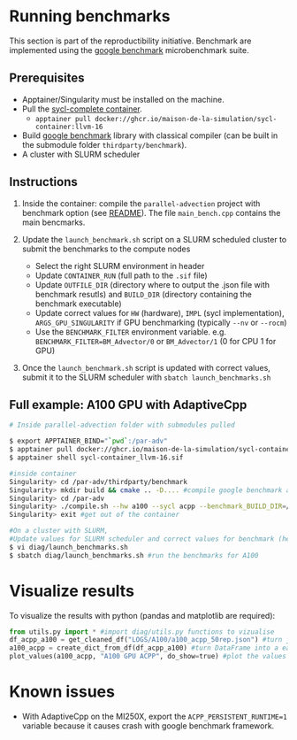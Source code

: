# Running benchmarks
This section is part of the reproductibility initiative.
Benchmark are implemented using the [google benchmark](https://github.com/google/benchmark/) microbenchmark suite.

## Prerequisites
- Apptainer/Singularity must be installed on the machine.
- Pull the [sycl-complete container](https://github.com/Maison-de-la-Simulation/parallel-advection/pkgs/container/sycl-complete).
  - `apptainer pull docker://ghcr.io/maison-de-la-simulation/sycl-container:llvm-16`
- Build [google benchmark](https://github.com/google/benchmark) library with classical compiler (can be built in the submodule folder `thirdparty/benchmark`).
- A cluster with SLURM scheduler

## Instructions
1) Inside the container: compile the `parallel-advection` project with benchmark option (see [README](../README.md)). The file `main_bench.cpp` contains the main bencmarks.

2) Update the `launch_benchmark.sh` script on a SLURM scheduled cluster to submit the benchmarks to the compute nodes
   - Select the right SLURM environment in header
   - Update `CONTAINER_RUN` (full path to the `.sif` file)
   - Update `OUTFILE_DIR` (directory where to output the .json file with benchmark resutls) and `BUILD_DIR` (directory containing the benchmark executable)
   - Update correct values for `HW` (hardware), `IMPL` (sycl implementation), `ARGS_GPU_SINGULARITY` if GPU benchmarking (typically `--nv` or `--rocm`)
   - Use the `BENCHMARK_FILTER` environment variable. e.g. `BENCHMARK_FILTER=BM_Advector/0` or `BM_Advector/1` (0 for CPU 1 for GPU)

3) Once the `launch_benchmark.sh` script is updated with correct values, submit it to the SLURM scheduler with `sbatch launch_benchmarks.sh`

## Full example: A100 GPU with AdaptiveCpp
```sh
# Inside parallel-advection folder with submodules pulled

$ export APPTAINER_BIND="`pwd`:/par-adv"
$ apptainer pull docker://ghcr.io/maison-de-la-simulation/sycl-container:llvm-16
$ apptainer shell sycl-container_llvm-16.sif

#inside container
Singularity> cd /par-adv/thirdparty/benchmark
Singularity> mkdir build && cmake .. -D.... #compile google benchmark apart
Singularity> cd /par-adv
Singularity> ./compile.sh --hw a100 --sycl acpp --benchmark_BUILD_DIR=/par-adv/thirdparty/benchmark/build
Singularity> exit #get out of the container

#On a cluster with SLURM,
#Update values for SLURM scheduler and correct values for benchmark (here we target a100 and acpp, we will need the --nv flag for singularity)
$ vi diag/launch_benchmarks.sh
$ sbatch diag/launch_benchmarks.sh #run the benchmarks for A100
```

# Visualize results
To visualize the results with python (pandas and matplotlib are required):
```python
from utils.py import * #import diag/utils.py functions to vizualise
df_acpp_a100 = get_cleaned_df("LOGS/A100/a100_acpp_50rep.json") #turn json into DataFrame
a100_acpp = create_dict_from_df(df_acpp_a100) #turn DataFrame into a easily plotable list
plot_values(a100_acpp, "A100 GPU ACPP", do_show=true) #plot the values and show
```

# Known issues
- With AdaptiveCpp on the MI250X, export the `ACPP_PERSISTENT_RUNTIME=1` variable because it causes crash with google benchmark framework.